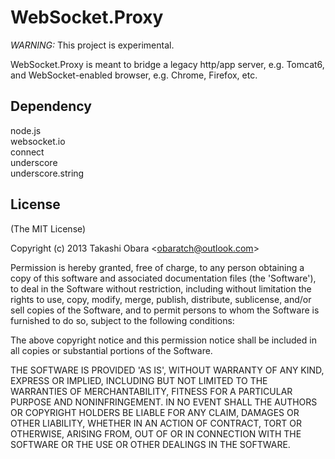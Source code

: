 WebSocket.Proxy
===============

*WARNING:* This project is experimental.

WebSocket.Proxy is meant to bridge a legacy http/app server, e.g. Tomcat6,  
and WebSocket-enabled browser, e.g. Chrome, Firefox, etc.

## Dependency
node.js  
websocket.io  
connect  
underscore  
underscore.string  


## License 

(The MIT License)

Copyright (c) 2013 Takashi Obara &lt;obaratch@outlook.com&gt;

Permission is hereby granted, free of charge, to any person obtaining
a copy of this software and associated documentation files (the
'Software'), to deal in the Software without restriction, including
without limitation the rights to use, copy, modify, merge, publish,
distribute, sublicense, and/or sell copies of the Software, and to
permit persons to whom the Software is furnished to do so, subject to
the following conditions:

The above copyright notice and this permission notice shall be
included in all copies or substantial portions of the Software.

THE SOFTWARE IS PROVIDED 'AS IS', WITHOUT WARRANTY OF ANY KIND,
EXPRESS OR IMPLIED, INCLUDING BUT NOT LIMITED TO THE WARRANTIES OF
MERCHANTABILITY, FITNESS FOR A PARTICULAR PURPOSE AND NONINFRINGEMENT.
IN NO EVENT SHALL THE AUTHORS OR COPYRIGHT HOLDERS BE LIABLE FOR ANY
CLAIM, DAMAGES OR OTHER LIABILITY, WHETHER IN AN ACTION OF CONTRACT,
TORT OR OTHERWISE, ARISING FROM, OUT OF OR IN CONNECTION WITH THE
SOFTWARE OR THE USE OR OTHER DEALINGS IN THE SOFTWARE.

